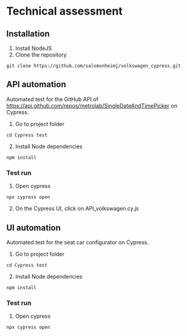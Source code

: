 # Technical assessment
## Installation
1. Install NodeJS
2. Clone the repository 
````
git clone https://github.com/salomonheimj/volkswagen_cypress.git
````
## API automation
Automated test for the GitHub API of https://api.github.com/repos/metrolab/SingleDateAndTimePicker on Cypress.

1. Go to project folder
````
cd Cypress test
````
2. Install Node dependencies
````
npm install
````
### Test run
1. Open cypress
````
npx cypress open
````
2. On the Cypress UI, click on API_volkswagen.cy.js
## UI automation
Automated test for the seat car configurator on Cypress.

1. Go to project folder
````
cd Cypress test
````
2. Install Node dependencies
````
npm install
````
### Test run
1. Open cypress
````
npx cypress open
````
